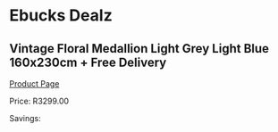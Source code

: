 
# Ebucks Dealz
## Vintage Floral Medallion Light Grey Light Blue 160x230cm + Free Delivery
[Product Page](https://www.ebucks.com/web/shop/productSelected.do?prodId=1210555646&catId=1209942441)

Price: R3299.00

Savings: 


	